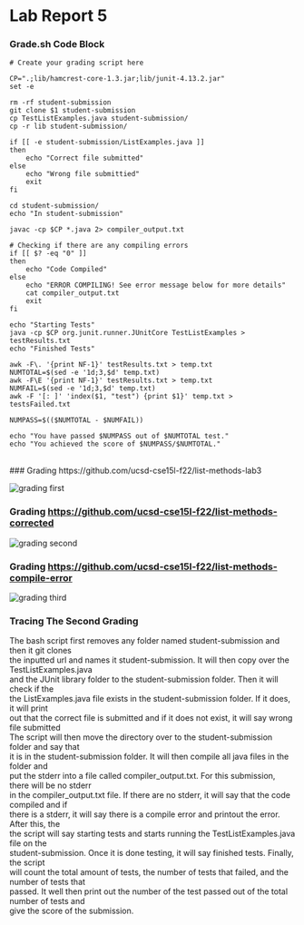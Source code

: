 # Lab Report 5
### Grade.sh Code Block
```
# Create your grading script here

CP=".;lib/hamcrest-core-1.3.jar;lib/junit-4.13.2.jar"
set -e

rm -rf student-submission
git clone $1 student-submission
cp TestListExamples.java student-submission/
cp -r lib student-submission/

if [[ -e student-submission/ListExamples.java ]]
then
    echo "Correct file submitted"
else
    echo "Wrong file submittied"
    exit
fi

cd student-submission/
echo "In student-submission"

javac -cp $CP *.java 2> compiler_output.txt

# Checking if there are any compiling errors
if [[ $? -eq "0" ]]
then
    echo "Code Compiled"	
else
	echo "ERROR COMPILING! See error message below for more details"
	cat compiler_output.txt
	exit
fi

echo "Starting Tests"
java -cp $CP org.junit.runner.JUnitCore TestListExamples > testResults.txt
echo "Finished Tests"

awk -F\. '{print NF-1}' testResults.txt > temp.txt
NUMTOTAL=$(sed -e '1d;3,$d' temp.txt)
awk -F\E '{print NF-1}' testResults.txt > temp.txt
NUMFAIL=$(sed -e '1d;3,$d' temp.txt)
awk -F '[: ]' 'index($1, "test") {print $1}' temp.txt > testsFailed.txt

NUMPASS=$(($NUMTOTAL - $NUMFAIL))

echo "You have passed $NUMPASS out of $NUMTOTAL test."
echo "You achieved the score of $NUMPASS/$NUMTOTAL."
```
<br/>
### Grading https://github.com/ucsd-cse15l-f22/list-methods-lab3

![grading first](https://user-images.githubusercontent.com/114313685/203482854-568a021a-3f8f-4526-9119-748733ce92ce.PNG) <br/>

### Grading https://github.com/ucsd-cse15l-f22/list-methods-corrected

![grading second](https://user-images.githubusercontent.com/114313685/203482166-74508382-a141-4db2-9f72-f36e12eb5f39.PNG) <br/>

### Grading https://github.com/ucsd-cse15l-f22/list-methods-compile-error

![grading third](https://user-images.githubusercontent.com/114313685/203482607-422b91eb-180b-438a-bda2-864b702c8ce8.PNG) <br/>

### Tracing The Second Grading

The bash script first removes any folder named student-submission and then it git clones <br/>
the inputted url and names it student-submission. It will then copy over the TestListExamples.java <br/>
and the JUnit library folder to the student-submission folder. Then it will check if the <br/>
the ListExamples.java file exists in the student-submission folder. If it does, it will print <br/>
out that the correct file is submitted and if it does not exist, it will say wrong file submitted <br/>
The script will then move the directory over to the student-submission folder and say that <br/>
it is in the student-submission folder. It will then compile all java files in the folder and <br/>
put the stderr into a file called compiler_output.txt. For this submission, there will be no stderr <br/>
in the compiler_output.txt file. If there are no stderr, it will say that the code compiled and if <br/>
there is a stderr, it will say there is a compile error and printout the error. After this, the <br/>
the script will say starting tests and starts running the TestListExamples.java file on the <br/>
student-submission. Once it is done testing, it will say finished tests. Finally, the script <br/>
will count the total amount of tests, the number of tests that failed, and the number of tests that <br/>
passed. It well then print out the number of the test passed out of the total number of tests and <br/>
give the score of the submission.





